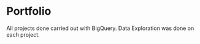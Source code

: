 # Portfolio
All projects done carried out with BigQuery.
Data Exploration was done on each project.
